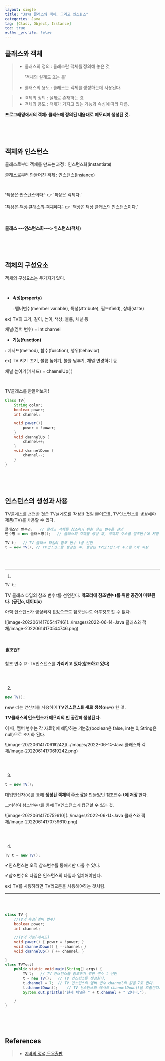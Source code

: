 ```yaml
---
layout: single
title: "Java 클래스와 객체, 그리고 인스턴스"
categories: Java
tag: [Class, Object, Instance]
toc: true
author_profile: false
---
```


## 클래스와 객체

> - 클래스의 정의 : 클래스란 객체를 정의해 놓은 것.
>
>   '객체의 설계도 또는 틀'
>
> - 클래스의 용도 : 클래스는 객체를 생성하는데 사용된다.

> - 객체의 정의 : 실제로 존재하는 것.
> - 객체의 용도 : 객체가 가지고 있는 기능과 속성에 따라 다름.

**프로그래밍에서의 객체: 클래스에 정의된 내용대로 메모리에 생성된 것.**

<br>

<br>

<br>

## 객체와 인스턴스

클래스로부터 객체를 만드는 과정 : 인스턴스화(instantiate)

클래스로부터 만들어진 객체 : 인스턴스(Instance)

<br>

~~'책상은 인스턴스이다.'~~ 👉 '책상은 객체다.'

~~'책상은 책상 클래스의 객체이다.'~~ 👉 '책상은 책상 클래스의 인스턴스이다.'

<br>

**클래스 ---인스턴스화---> 인스턴스(객체)**

<br>

<br>

<br>

## 객체의 구성요소

객체의 구성요소는 두가지가 있다.

<br>

- **속성(property)**

  : 멤버변수(member variable), 특성(attribute), 필드(field), 상태(state)

ex) TV의 크기, 길이, 높이, 색상, 볼륨, 채널 등

채널(멤버 변수) = int channel

- **기능(function)**

: 메서드(method), 함수(function), 행위(behavior)

ex) TV 켜기, 끄기, 볼륨 높이기, 볼륨 낮추기, 채널 변경하기 등

채널 높이기(메서드) = channelUp( )

<br>

TV클래스를 만들어보자!

```java
Class TV{
    String color;
    boolean power;
    int channel;

    void power(){
        power = !power;
    }
    void channelUp {
        channel++;
    }
    void channelDown {
        channel--;
    }
}
```

<br>

<br>

<br>

## 인스턴스의 생성과 사용

TV클래스를 선언한 것은 TV설계도를 작성한 것일 뿐이므로, TV인스턴스를 생성해야 제품(TV)를 사용할 수 있다.

```java
클래스명 변수명;	// 클래스 객체를 참조하기 위한 참조 변수를 선언
변수명 = new 클래스명();	// 클래스의 객체를 생성 후, 객체의 주소를 참조변수에 저장

TV t;	// TV 클래스 타입의 참조 변수 t를 선언
t = new TV(); // TV인스턴스를 생성한 후, 생성된 TV인스턴스의 주소를 t에 저장
```

<br>

<br>

---

1.

```java
TV t;
```

TV 클래스 타입의 참조 변수 t를 선언한다. **메모리에 참조변수 t를 위한 공간이 마련된다. (공간o, 데이터x)**

아직 인스턴스가 생성되지 않았으므로 참조변수로 아무것도 할 수 없다.

![image-20220614170544746](../images/2022-06-14-Java 클래스와 객체/image-20220614170544746.png)

<br>

##### 참조란?

참조 변수 t가 TV인스턴스를 **가리키고 있다(참조하고 있다)**.

<br>

<br>

2.

```java
new TV();
```

**new** 라는 연산자를 사용하여 **TV인스턴스를 새로 생성(new)** 한 것.

**TV클래스의 인스턴스가 메모리의 빈 공간에 생성된다.**

이 때, 멤버 변수는 각 자료형에 해당하는 기본값(boolean은 false, int는 0, String은 null)으로 초기화 된다.

![image-20220614170619242](../images/2022-06-14-Java 클래스와 객체/image-20220614170619242.png)

<br>

<br>

3.

```java
t = new TV();
```

대입연산자(=)를 통해 **생성된 객체의 주소 값**을 만들었던 참조변수 **t에 저장** 한다.

그리하여 참조변수 t를 통해 TV인스턴스에 접근할 수 있는 것.

![image-20220614170759610](../images/2022-06-14-Java 클래스와 객체/image-20220614170759610.png)

<br>

<br>

4.

```java
Tv t = new TV();
```

✔인스턴스는 오직 참조변수를 통해서만 다룰 수 있다.

✔참조변수의 타입은 인스턴스의 타입과 일치해야한다.

ex) TV를 사용하려면 TV리모콘을 사용해야하는 것처럼.

---

<br>

<br>

```java
class TV {
	//TV의 속성(멤버 변수)
	boolean power;
	int channel;

    //TV의 기능(메서드)
	void power() { power = !power; }
	void channelDown() { --channel; }
	void channelUp() { ++ channel; }

}
class TVTest{
	public static void main(String[] args) {
		TV t;	// TV 인스턴스를 참조하기 위한 변수 t 선언
		t = new TV();	// TV 인스턴스를 생성한다.
		t.channel = 7;	// TV 인스턴스의 멤버 변수 channel의 값을 7로 한다.
		t.channelDown();	// TV 인스턴스의 메서드 channelDown()을 호출한다.
		System.out.println("현재 채널은 " + t.channel + " 입니다.");

	}
}
```

<br>

<br>

<br>

## References

> - [자바의 정석,도우출판 ](http://www.kyobobook.co.kr/product/detailViewKor.laf?ejkGb=KOR&mallGb=KOR&barcode=9788994492032&orderClick=LAG&Kc=)
